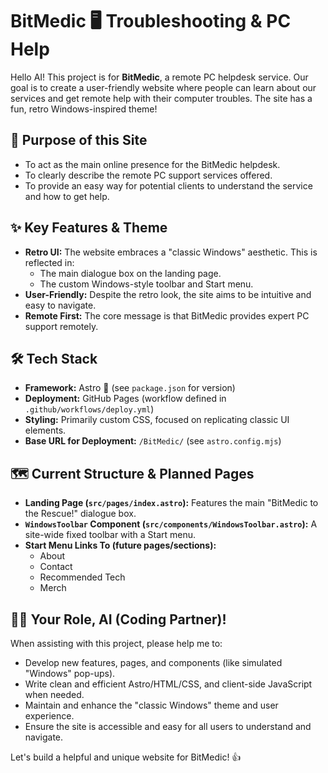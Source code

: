 # BitMedic 🖥️ Troubleshooting & PC Help

Hello AI! This project is for **BitMedic**, a remote PC helpdesk service. Our goal is to create a user-friendly website where people can learn about our services and get remote help with their computer troubles. The site has a fun, retro Windows-inspired theme!

## 🎯 Purpose of this Site

* To act as the main online presence for the BitMedic helpdesk.
* To clearly describe the remote PC support services offered.
* To provide an easy way for potential clients to understand the service and how to get help.

## ✨ Key Features & Theme

* **Retro UI:** The website embraces a "classic Windows" aesthetic. This is reflected in:
    * The main dialogue box on the landing page.
    * The custom Windows-style toolbar and Start menu.
* **User-Friendly:** Despite the retro look, the site aims to be intuitive and easy to navigate.
* **Remote First:** The core message is that BitMedic provides expert PC support remotely.

## 🛠️ Tech Stack

* **Framework:** Astro 🚀 (see `package.json` for version)
* **Deployment:** GitHub Pages (workflow defined in `.github/workflows/deploy.yml`)
* **Styling:** Primarily custom CSS, focused on replicating classic UI elements.
* **Base URL for Deployment:** `/BitMedic/` (see `astro.config.mjs`)

## 🗺️ Current Structure & Planned Pages

* **Landing Page (`src/pages/index.astro`):** Features the main "BitMedic to the Rescue!" dialogue box.
* **`WindowsToolbar` Component (`src/components/WindowsToolbar.astro`):** A site-wide fixed toolbar with a Start menu.
* **Start Menu Links To (future pages/sections):**
    * About
    * Contact
    * Recommended Tech
    * Merch

## 🧑‍💻 Your Role, AI (Coding Partner)!

When assisting with this project, please help me to:
* Develop new features, pages, and components (like simulated "Windows" pop-ups).
* Write clean and efficient Astro/HTML/CSS, and client-side JavaScript when needed.
* Maintain and enhance the "classic Windows" theme and user experience.
* Ensure the site is accessible and easy for all users to understand and navigate.

Let's build a helpful and unique website for BitMedic! 👍

